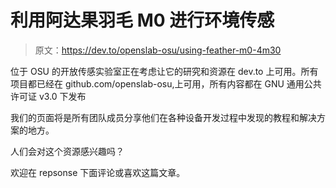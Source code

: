 # 利用阿达果羽毛 M0 进行环境传感

> 原文：<https://dev.to/openslab-osu/using-feather-m0-4m30>

位于 OSU 的开放传感实验室正在考虑让它的研究和资源在 dev.to 上可用。所有项目都已经在 github.com/openslab-osu,上可用，所有内容都在 GNU 通用公共许可证 v3.0 下发布

我们的页面将是所有团队成员分享他们在各种设备开发过程中发现的教程和解决方案的地方。

人们会对这个资源感兴趣吗？

欢迎在 repsonse 下面评论或喜欢这篇文章。